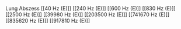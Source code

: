 Lung Abszess
[[40 Hz (E)]]
[[240 Hz (E)]]
[[600 Hz (E)]]
[[830 Hz (E)]]
[[2500 Hz (E)]]
[[39980 Hz (E)]]
[[203500 Hz (E)]]
[[741670 Hz (E)]]
[[835620 Hz (E)]]
[[917810 Hz (E)]]